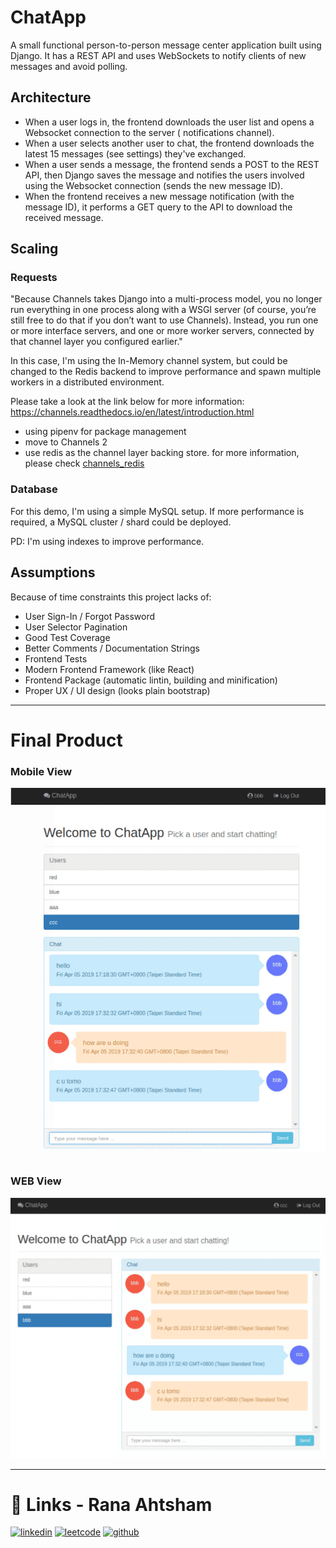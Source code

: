 # ChatApp

A small functional person-to-person message center application built using Django. It has a REST API and uses WebSockets
to notify clients of new messages and avoid polling.

## Architecture

- When a user logs in, the frontend downloads the user list and opens a Websocket connection to the server (
  notifications channel).
- When a user selects another user to chat, the frontend downloads the latest 15 messages (see settings) they've
  exchanged.
- When a user sends a message, the frontend sends a POST to the REST API, then Django saves the message and notifies the
  users involved using the Websocket connection (sends the new message ID).
- When the frontend receives a new message notification (with the message ID), it performs a GET query to the API to
  download the received message.

## Scaling ##

### Requests ###

"Because Channels takes Django into a multi-process model, you no longer run everything in one process along with a WSGI
server (of course, you’re still free to do that if you don’t want to use Channels). Instead, you run one or more
interface servers, and one or more worker servers, connected by that channel layer you configured earlier."

In this case, I'm using the In-Memory channel system, but could be changed to the Redis backend to improve performance
and spawn multiple workers in a distributed environment.

Please take a look at the link below for more information:
https://channels.readthedocs.io/en/latest/introduction.html

- using pipenv for package management
- move to Channels 2
- use redis as the channel layer backing store. for more information, please
  check [channels_redis](https://github.com/django/channels_redis)

### Database ###

For this demo, I'm using a simple MySQL setup. If more performance is required, a MySQL cluster / shard could be
deployed.

PD: I'm using indexes to improve performance.

## Assumptions ##

Because of time constraints this project lacks of:

- User Sign-In / Forgot Password
- User Selector Pagination
- Good Test Coverage
- Better Comments / Documentation Strings
- Frontend Tests
- Modern Frontend Framework (like React)
- Frontend Package (automatic lintin, building and minification)
- Proper UX / UI design (looks plain bootstrap)

---
# Final Product

### Mobile View ###
![Mobile](static/images/MOBILE.gif)

### WEB View ###
![WEB](static/images/WEB.gif)

----
# 🔗 Links - Rana Ahtsham
[![linkedin](https://img.shields.io/badge/linkedin-0A66C2?style=for-the-badge&logo=linkedin&logoColor=white)](https://www.linkedin.com/in/ranahtsham)
[![leetcode](https://img.shields.io/badge/leetcode-1DA1F2?style=for-the-badge&logo=leetcode&logoColor=white)](https://leetcode.com/ranahtsham)
[![github](https://img.shields.io/badge/github-1DA1A0?style=for-the-badge&logo=github&logoColor=white)](https://github.com/ranahtsham)
